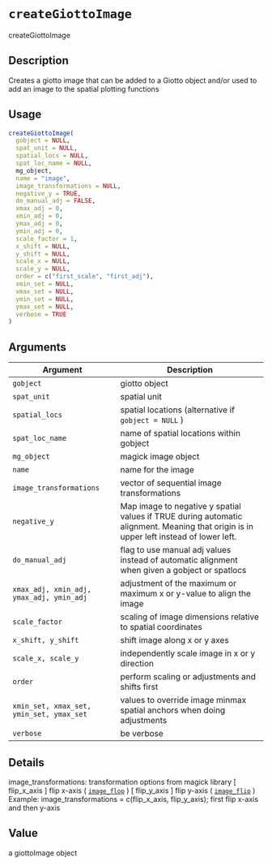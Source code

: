 # `createGiottoImage`

createGiottoImage


## Description

Creates a giotto image that can be added to a Giotto object and/or used to add an image to the spatial plotting functions


## Usage

```r
createGiottoImage(
  gobject = NULL,
  spat_unit = NULL,
  spatial_locs = NULL,
  spat_loc_name = NULL,
  mg_object,
  name = "image",
  image_transformations = NULL,
  negative_y = TRUE,
  do_manual_adj = FALSE,
  xmax_adj = 0,
  xmin_adj = 0,
  ymax_adj = 0,
  ymin_adj = 0,
  scale_factor = 1,
  x_shift = NULL,
  y_shift = NULL,
  scale_x = NULL,
  scale_y = NULL,
  order = c("first_scale", "first_adj"),
  xmin_set = NULL,
  xmax_set = NULL,
  ymin_set = NULL,
  ymax_set = NULL,
  verbose = TRUE
)
```


## Arguments

Argument      |Description
------------- |----------------
`gobject`     |     giotto object
`spat_unit`     |     spatial unit
`spatial_locs`     |     spatial locations (alternative if `gobject = NULL` )
`spat_loc_name`     |     name of spatial locations within gobject
`mg_object`     |     magick image object
`name`     |     name for the image
`image_transformations`     |     vector of sequential image transformations
`negative_y`     |     Map image to negative y spatial values if TRUE during automatic alignment. Meaning that origin is in upper left instead of lower left.
`do_manual_adj`     |     flag to use manual adj values instead of automatic alignment when given a gobject or spatlocs
`xmax_adj, xmin_adj, ymax_adj, ymin_adj`     |     adjustment of the maximum or maximum x or y-value to align the image
`scale_factor`     |     scaling of image dimensions relative to spatial coordinates
`x_shift, y_shift`     |     shift image along x or y axes
`scale_x, scale_y`     |     independently scale image in x or y direction
`order`     |     perform scaling or adjustments and shifts first
`xmin_set, xmax_set, ymin_set, ymax_set`     |     values to override image minmax spatial anchors when doing adjustments
`verbose`     |     be verbose


## Details

image_transformations: transformation options from magick library
 [ flip_x_axis ] flip x-axis ( [`image_flop`](#imageflop) )
 [ flip_y_axis ] flip y-axis ( [`image_flip`](#imageflip) )
 Example: image_transformations = c(flip_x_axis, flip_y_axis); first flip x-axis and then y-axis


## Value

a giottoImage object


